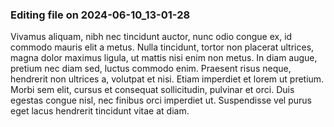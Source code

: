 

### Editing file on 2024-06-10_13-01-28

Vivamus aliquam, nibh nec tincidunt auctor, nunc odio congue ex, id commodo mauris elit a metus. Nulla tincidunt, tortor non placerat ultrices, magna dolor maximus ligula, ut mattis nisi enim non metus. In diam augue, pretium nec diam sed, luctus commodo enim. Praesent risus neque, hendrerit non ultrices a, volutpat et nisi. Etiam imperdiet et lorem ut pretium. Morbi sem elit, cursus et consequat sollicitudin, pulvinar et orci. Duis egestas congue nisl, nec finibus orci imperdiet ut. Suspendisse vel purus eget lacus hendrerit tincidunt vitae at diam.


